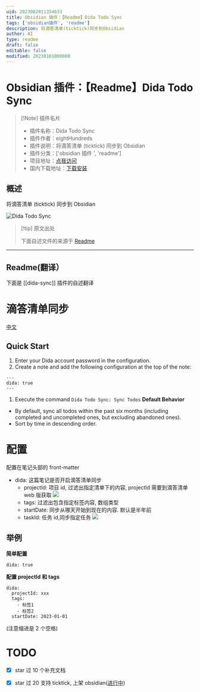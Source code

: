 ```yaml
---
uid: 2023082011354633
title: Obsidian 插件：【Readme】Dida Todo Sync
tags: ['obsidian插件', 'readme']
description: 将滴答清单(ticktick)同步到Obsidian
author: AI
type: readme
draft: false
editable: false
modified: 20230101000000
---
```


# Obsidian 插件：【Readme】Dida Todo Sync

> [!Note] 插件名片
> - 插件名称：Dida Todo Sync
> - 插件作者：eightHundreds
> - 插件说明：将滴答清单 (ticktick) 同步到 Obsidian
> - 插件分类：['obsidian 插件 ', 'readme']
> - 项目地址：[点我访问](https://github.com/eightHundreds/obsidian-dida-sync)
> - 国内下载地址：[下载安装](https://pkmer.cn/products/plugin/pluginMarket/?dida-sync)

## 概述

将滴答清单 (ticktick) 同步到 Obsidian

![Dida Todo Sync](https://cdn.pkmer.cn/covers/dida-sync.jpeg!pkmer)

> [!tip] 原文出处
>
>下面自述文件的来源于 [Readme](https://ghproxy.net/https://raw.githubusercontent.com/eightHundreds/obsidian-dida-sync/master/README.md)

---

## Readme(翻译）

下面是 [[dida-sync]] 插件的自述翻译

# 滴答清单同步

[中文](./README.md)

## Quick Start

1. Enter your Dida account password in the configuration.
2. Create a note and add the following configuration at the top of the note:

```
---
dida: true
---
```

1. Execute the command `Dida Todo Sync: Sync Todos`
**Default Behavior**

- By default, sync all todos within the past six months (including completed and uncompleted ones, but excluding abandoned ones).
- Sort by time in descending order.

# 配置

配置在笔记头部的 front-matter

- dida: 这篇笔记是否开启滴答清单同步
    - projectId: 项目 id, 过滤出指定清单下的内容, projectId 需要到滴答清单 web 版获取
    ![](./docs/dida.jpg)
    - tags: 过滤出包含指定标签内容, 数组类型
    - startDate: 同步从哪天开始到现在的内容. 默认是半年前
    - taskId: 任务 id,同步指定任务
    ![](./docs/task-dida.jpg)

## 举例

**简单配置**

```
dida: true
```

**配置 projectId 和 tags**

```
dida: 
  projectId: xxx
  tags: 
    - 标签1
    - 标签2
  startDate: 2023-01-01
```

(注意缩进是 2 个空格)

# TODO

- [x] star 过 10 个补充文档
- [x] star 过 20 支持 ticktick, 上架 obsidian([进行中](https://github.com/obsidianmd/obsidian-releases/pull/2193))



